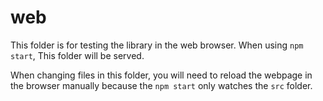 # web

This folder is for testing the library in the web browser.
When using `npm start`, This folder will be served.

When changing files in this folder, you will need to reload the webpage
in the browser manually because the `npm start` only watches the `src` folder.

